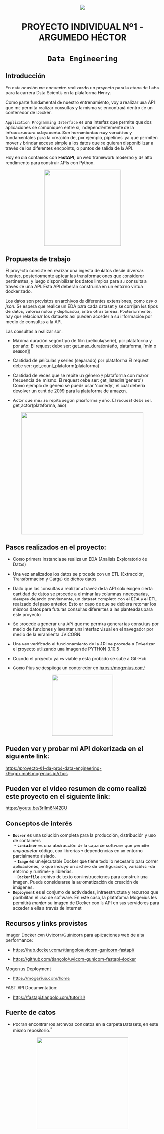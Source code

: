 <p align=center><img src=https://d31uz8lwfmyn8g.cloudfront.net/Assets/logo-henry-white-lg.png><p>

# <h1 align=center> **PROYECTO INDIVIDUAL Nº1 - ARGUMEDO HÉCTOR** </h1>

# <h1 align=center>**`Data Engineering`**</h1>


## **Introducción**

En esta ocasión me encuentro realizando un proyecto para la etapa de Labs para la carrera Data Scientis en la plataforma Henry. 

Como parte fundamental de nuestro entrenamiento, voy a realizar una API que me permita realizar consultas y la misma se encontrará dentro de un contenedor de Docker. 

`Application Programming Interface` es una interfaz que permite que dos aplicaciones se comuniquen entre sí, independientemente de la infraestructura subyacente. Son herramientas muy versátiles y fundamentales para la creación de, por ejemplo, pipelines, ya que permiten mover y brindar acceso simple a los datos que se quieran disponibilizar a través de los diferentes endpoints, o puntos de salida de la API.

Hoy en día contamos con **FastAPI**, un web framework moderno y de alto rendimiento para construir APIs con Python.
<p align=center>
<img src = 'https://images.squarespace-cdn.com/content/v1/5df3d8c5d2be5962e4f87890/1580626510144-Y6C73XYMHKFRTCY1TW74/apipy-logo.png?format=1000w' height=250><p>

## **Propuesta de trabajo**

El proyecto consiste en realizar una ingesta de datos desde diversas fuentes, posteriormente aplicar las transformaciones que consideren pertinentes, y luego disponibilizar los datos limpios para su consulta a través de una API. Esta API deberán construirla en un entorno virtual dockerizado.

Los datos son provistos en archivos de diferentes extensiones, como *csv* o *json*. Se espera que realice un EDA para cada dataset y se corrijan los tipos de datos, valores nulos y duplicados, entre otras tareas. Posteriormente, hay que relacionar los datasets así pueden acceder a su información por medio de consultas a la API.

Las consultas a realizar son:

+ Máxima duración según tipo de film (película/serie), por plataforma y por año:
    El request debe ser: get_max_duration(año, plataforma, [min o season])

+ Cantidad de películas y series (separado) por plataforma
    El request debe ser: get_count_plataform(plataforma)  
  
+ Cantidad de veces que se repite un género y plataforma con mayor frecuencia del mismo.
    El request debe ser: get_listedin('genero')  
    Como ejemplo de género se puede usar 'comedy', el cuál deberia devolver un cunt de 2099 para la plataforma de amazon.

+ Actor que más se repite según plataforma y año.
  El request debe ser: get_actor(plataforma, año)

<p align=center>
<img src = 'https://bitestreams.com/blogs/fastapitemplate/logos.webp' height = 400></p>



## **Pasos realizados en el proyecto:**
+ Como primera instancia se realiza un  EDA (Analisis Exploratorio de Datos)

+ Una vez analizados los datos se procede con un ETL (Extracción, Transformación y Carga) de dichos datos

+ Dado que las consultas a realizar a travez de la API solo exigen cierta cantidad de datos se procede a eliminar las columnas innecesarias, siempre dejando previamente, un dataset completo con el EDA y el ETL realizado del paso anterior. Esto en caso de que se debiera retomar los mismos datos para futuras consultas diferentes a las planteadas para este proyecto. 

+ Se procede a generar una API que me permita generar las consultas por medio de funciones y levantar una interfaz visual en el navegador por medio de la erramienta UVICORN. 

+ Una ves verificado el funcionamiento de la API se procede a Dokerizar el proyecto utilizando una imagen de PYTHON 3.10.5

+ Cuando el proyecto ya es viable y esta probado se sube a Git-Hub

+ Como Plus se despliega un contenedor en https://mogenius.com/




<p align=center>
<img src = 'https://res.cloudinary.com/practicaldev/image/fetch/s--iOsUGN0b--/c_limit%2Cf_auto%2Cfl_progressive%2Cq_auto%2Cw_880/https://dev-to-uploads.s3.amazonaws.com/uploads/articles/l4jt274288k241g94r66.png' height = 200></p>

## **Pueden ver y probar mi API dokerizada en el siguiente link:** 
https://proyecto-01-da-prod-data-engineering-k9cgpx.mo6.mogenius.io/docs
## **Pueden ver el video resumen de como realizé este proyecto en el siguiente link:**
https://youtu.be/BrIIm6N42CU


## **Conceptos de interés**

- **`Docker`** es una solución completa para la producción, distribución y uso de containers.  
&nbsp;- **`Container`** es una abstracción de la capa de software que permite *empaquetar* código, con librerías y dependencias en un entorno parcialmente aislado.  
&nbsp;- **`Image`** es un ejecutable Docker que tiene todo lo necesario para correr aplicaciones, lo que incluye un archivo de configuración, variables -de entorno y runtime- y librerías.  
&nbsp;- **`Dockerfile`** archivo de texto con instrucciones para construir una imagen. Puede considerarse la automatización de creación de imágenes.  
- **`Deployment`** es el conjunto de actividades, infraestructura y recursos que posibilitan el uso de software. En este caso, la plataforma Mogenius les permitirá *montar* su imagen de Docker con la API en sus servidores para acceder a ella a través de internet.

## **Recursos y links provistos**

Imagen Docker con Uvicorn/Guinicorn para aplicaciones web de alta performance:

+ https://hub.docker.com/r/tiangolo/uvicorn-gunicorn-fastapi/ 

+ https://github.com/tiangolo/uvicorn-gunicorn-fastapi-docker

Mogenius Deployment

+ https://mogenius.com/home  

FAST API Documentation:

+ https://fastapi.tiangolo.com/tutorial/


## **Fuente de datos**

+ Podrán encontrar los archivos con datos en la carpeta Datasets, en este mismo repositorio.<sup>*</sup>

  
<p align=center>
<img src = 'https://www.diariopopular.com.ar/mrf4u/statics/i/ps/media.diariopopular.com.ar/p/e03642b80789e7e9fde120acdd5347f1/adjuntos/143/imagenes/004/802/0004802048/homero-computadorajpg.jpg' height = 300></p>
